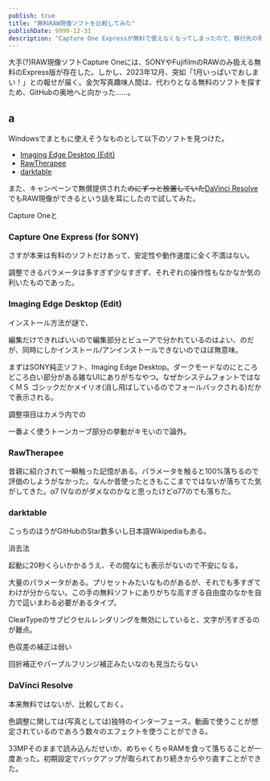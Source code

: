 ```yaml
---
publish: true
title: "無料RAW現像ソフトを比較してみた"
publishDate: 9999-12-31
description: "Capture One Expressが無料で使えなくなってしまったので、移行先の現像ソフトを探す旅に出た話。"
---
```


大手(?)RAW現像ソフトCapture Oneには、SONYやFujifilmのRAWのみ扱える無料のExpress版が存在した。しかし、2023年12月、突如「1月いっぱいでおしまい！」との報せが届く。金欠写真趣味人間は、代わりとなる無料のソフトを探すため、GitHubの奥地へと向かった……。

## a

Windowsでまともに使えそうなものとして以下のソフトを見つけた。

- [Imaging Edge Desktop (Edit)](https://support.d-imaging.sony.co.jp/app/imagingedge/ja/)
- [RawTherapee](https://github.com/Beep6581/RawTherapee)
- [darktable](https://github.com/darktable-org/darktable)

また、キャンペーンで無償提供された~~のにずっと放置していた~~[DaVinci Resolve](https://www.blackmagicdesign.com/jp/products/davinciresolve/)でもRAW現像ができるという話を耳にしたので試してみた。

Capture Oneと

### Capture One Express (for SONY)

さすが本来は有料のソフトだけあって、安定性や動作速度に全く不満はない。

調整できるパラメータは多すぎず少なすぎず、それぞれの操作性もなかなか気の利いたものであった。

### Imaging Edge Desktop (Edit)

インストール方法が謎で、

編集だけできればいいので編集部分とビューアで分かれているのはよい、のだが、同時にしかインストール/アンインストールできないのでほぼ無意味。

まずはSONY純正ソフト、Imaging Edge Desktop。ダークモードなのにところどころ白い部分がある雑なUIにありがちなやつ。なぜかシステムフォントではなくＭＳ ゴシックだかメイリオ(消し飛ばしているのでフォールバックされる)だかで表示される。

調整項目はカメラ内での


一番よく使うトーンカーブ部分の挙動がキモいので論外。

### RawTherapee

昔親に紹介されて一瞬触った記憶がある。パラメータを触ると100%落ちるので評価のしようがなかった。なんか昔使ったときもここまでではないが落ちてた気がしてきた。α7 IVなのがダメなのかなと思ったけどα77のでも落ちた。

### darktable

こっちのほうがGitHubのStar数多いし日本語Wikipediaもある。


消去法

起動に20秒くらいかかるうえ、その間なにも表示がないので不安になる。

大量のパラメータがある。プリセットみたいなものがあるが、それでも多すぎてわけが分からない。この手の無料ソフトにありがちな高すぎる自由度のなかを自力で這いまわる必要があるタイプ。

ClearTypeのサブピクセルレンダリングを無効にしていると、文字が汚すぎるのが難点。

色収差の補正は弱い

回折補正やパープルフリンジ補正みたいなのも見当たらない

### DaVinci Resolve

本来無料ではないが、比較しておく。

色調整に関しては(写真としては)独特のインターフェース。動画で使うことが想定されているのであろう数々のエフェクトを使うことができる。

33MPそのままで読み込んだせいか、めちゃくちゃRAMを食って落ちることが一度あった。初期設定でバックアップが取られており続きからやり直すことができた。

